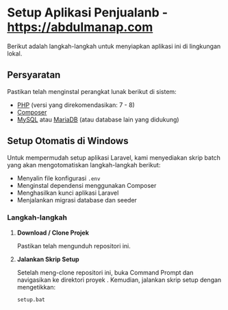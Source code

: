 # Setup Aplikasi Penjualanb - https://abdulmanap.com

Berikut adalah langkah-langkah untuk menyiapkan aplikasi ini di lingkungan lokal.

## Persyaratan

Pastikan telah menginstal perangkat lunak berikut di sistem:
- [PHP](https://www.php.net/) (versi yang direkomendasikan: 7 - 8)
- [Composer](https://getcomposer.org/)
- [MySQL](https://www.mysql.com/) atau [MariaDB](https://mariadb.org/) (atau database lain yang didukung)

## Setup Otomatis di Windows

Untuk mempermudah setup aplikasi Laravel, kami menyediakan skrip batch yang akan mengotomatiskan langkah-langkah berikut:
- Menyalin file konfigurasi `.env`
- Menginstal dependensi menggunakan Composer
- Menghasilkan kunci aplikasi Laravel
- Menjalankan migrasi database dan seeder

### Langkah-langkah

1. **Download  / Clone Projek**

   Pastikan  telah mengunduh repositori ini.

2. **Jalankan Skrip Setup**

   Setelah meng-clone repositori ini, buka Command Prompt dan navigasikan ke direktori proyek . Kemudian, jalankan skrip setup dengan mengetikkan:

   ```cmd
   setup.bat

  

